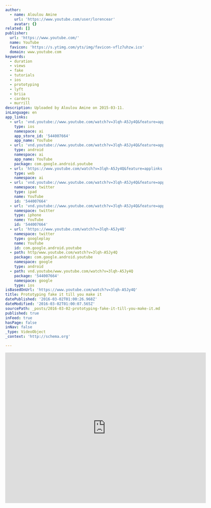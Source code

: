 ```yaml
---
author:
  - name: Aloulou Amine
    url: 'https://www.youtube.com/user/lorencear'
    avatar: {}
related: []
publisher:
  url: 'https://www.youtube.com/'
  name: YouTube
  favicon: 'https://s.ytimg.com/yts/img/favicon-vflz7uhzw.ico'
  domain: www.youtube.com
keywords:
  - duration
  - views
  - fake
  - tutorials
  - ios
  - prototyping
  - lyft
  - briia
  - carders
  - murrill
description: Uploaded by Aloulou Amine on 2015-03-11.
inLanguage: en
app_links:
  - url: 'vnd.youtube://www.youtube.com/watch?v=3lqh-A5Jy4Q&feature=applinks'
    type: ios
    namespace: ai
    app_store_id: '544007664'
    app_name: YouTube
  - url: 'vnd.youtube://www.youtube.com/watch?v=3lqh-A5Jy4Q&feature=applinks'
    type: android
    namespace: ai
    app_name: YouTube
    package: com.google.android.youtube
  - url: 'https://www.youtube.com/watch?v=3lqh-A5Jy4Q&feature=applinks'
    type: web
    namespace: ai
  - url: 'vnd.youtube://www.youtube.com/watch?v=3lqh-A5Jy4Q&feature=applinks'
    namespace: twitter
    type: ipad
    name: YouTube
    id: '544007664'
  - url: 'vnd.youtube://www.youtube.com/watch?v=3lqh-A5Jy4Q&feature=applinks'
    namespace: twitter
    type: iphone
    name: YouTube
    id: '544007664'
  - url: 'https://www.youtube.com/watch?v=3lqh-A5Jy4Q'
    namespace: twitter
    type: googleplay
    name: YouTube
    id: com.google.android.youtube
  - path: http/www.youtube.com/watch?v=3lqh-A5Jy4Q
    package: com.google.android.youtube
    namespace: google
    type: android
  - path: vnd.youtube/www.youtube.com/watch?v=3lqh-A5Jy4Q
    package: '544007664'
    namespace: google
    type: ios
isBasedOnUrl: 'https://www.youtube.com/watch?v=3lqh-A5Jy4Q'
title: Prototyping fake it till you make it
datePublished: '2016-03-02T01:00:26.968Z'
dateModified: '2016-03-02T01:00:07.565Z'
sourcePath: _posts/2016-03-02-prototyping-fake-it-till-you-make-it.md
published: true
inFeed: true
hasPage: false
inNav: false
_type: VideoObject
_context: 'http://schema.org'

---
```

<iframe src="https://cdn.embedly.com/widgets/media.html?src=https%3A%2F%2Fwww.youtube.com%2Fembed%2F3lqh-A5Jy4Q%3Ffeature%3Doembed&amp;url=https%3A%2F%2Fwww.youtube.com%2Fwatch%3Fv%3D3lqh-A5Jy4Q&amp;image=https%3A%2F%2Fi.ytimg.com%2Fvi%2F3lqh-A5Jy4Q%2Fhqdefault.jpg&amp;key=b7d04c9b404c499eba89ee7072e1c4f7&amp;type=text%2Fhtml&amp;schema=youtube" width="640" height="480" scrolling="no" frameborder="0" allowfullscreen="allowfullscreen" style=""></iframe>